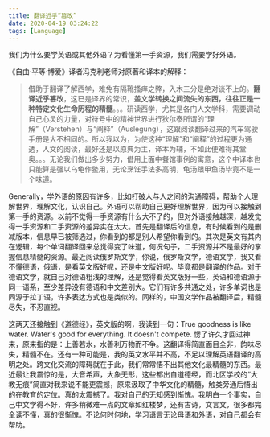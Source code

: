 ```yaml
---
title: 翻译近乎“篡改”
date: 2020-04-19 03:24:22
tags: [Language]
---
```

我们为什么要学英语或其他外语？为看懂第一手资源，我们需要学好外语。

《自由·平等·博爱》译者冯克利老师对原著和译本的解释：
>借助于翻译了解西学，难免有隔靴搔痒之弊，入木三分是绝对谈不上的。**翻译近乎篡改**，这已是译界的常识，**盖文学转换之间流失的东西，往往正是一种特定文化生命历程的精髓**。。。研读西学，尤其是各门人文学科，需要调动自己心灵的力量，对符号中的精神世界进行狄尔泰所谓的“理解”（Verstehen）与“阐释”（Auslegung），这跟阅读翻译过来的汽车驾驶手册是大不相同的。所以我以为，为使这种“理解”和“阐释”的过程更为通透，人文的阅读，最好还是以原典为主，译本为辅，不如此便难得其堂奥。。。无论我们做出多少努力，借用上面中餐馆事例的寓意，这个中译本也只能算是强以乌龟作鳖用，无论烹饪手法多高明，龟汤跟甲鱼汤毕竟不是一个味道。

Generally，学外语的原因有许多，比如打破人与人之间的沟通障碍，帮助个人理解世界，理解文化，认识自己。外语可以帮助自己更好理解世界，因为可以接触到第一手的资源。以前不觉得一手资源有什么大不了的，但对外语接触越深，越发觉得一手资源和二手资源的差异实在太大。首先是翻译后的信息，有时候看到的是删减版本，信息早已被筛选过，你看到的都是别人希望你看到的。其次是英文有其内在逻辑，每个单词翻译回来总觉得变了味道，何况句子，二手资源并不是最好的掌握信息精髓的资源。最近阅读俄罗斯文学，你说，俄罗斯文学，德语文学，我又看不懂德语，俄语，是看英文版好呢，还是中文版好呢。毕竟都是翻译的作品。对于德语文学，就自己对德语粗浅的理解，还是觉得看英文版好一些，英语和德语源于同一语系，至少差异没有德语和中文差别大。它们有许多共通之处，许多单词也是同源于拉丁语，许多表达方式也是类似的。同样的，中国文学作品被翻译后，精髓尽失，不忍直视。

这两天还接触到《道德经》，英文版的啊，我读到一句：True goodness is like water. Water's good for everything. It doesn't compete. 愣了许久才回过神来，原来指的是：上善若水，水善利万物而不争。这翻译得简直面目全非，韵味尽失，精髓不在。还有一种可能是，我的英文水平并不高，不足以理解英语翻译的高明之处。跨文化交流的障碍就在于此，我们常常悟不出其他文化最精髓的东西。最近最让我震惊的是，大音希声，大象无形，这些都出自道德经，而北区学校的“大教无痕”简直对我来说不能更震撼，原来汲取了中华文化的精髓，触类旁通后悟出的在教育的定位。真的太震撼了。我对自己的无知感到惭愧。我明白一个事实，自己中文学得不好，许多稍微难一点的文章如红楼梦，还有古诗，文言文，很多都完全读不懂，真的很惭愧。不论何时何地，学习语言无论母语和外语，对自己都会有帮助。